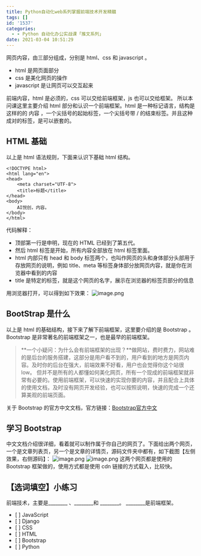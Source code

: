 ```yaml
---
title: Python自动化web系列掌握前端技术开发精髓
tags: []
id: '1537'
categories:
  - - Python 自动化办公实战课「推文系列」
date: 2021-03-04 10:51:29
---
```


网页内容，由三部分组成，分别是 html、css 和 javascript 。

*   html 是网页面部分
*   css 是美化网页的操作
*   javascript 是让网页可以交互起来

前端内容，html 是必须的，css 可以交给前端框架，js 也可以交给框架。 所以本问课这里主要介绍 html 部分和认识一个前端框架。html 是一种标记语言，结构是这样的的 内容 ，一个尖括号的起始标签，一个尖括号带 / 的结束标签。并且这种成对的标签，是可以嵌套的。

## HTML 基础

以上是 html 语法规则，下面来认识下基础 html 结构。

```markup
<!DOCTYPE html>
<html lang="en">
<head>
    <meta charset="UTF-8">
    <title>标题</title>
</head>
<body>
    AI悦创，内容。
</body>
</html>
```

代码解释：

*   顶部第一行是申明，现在的 HTML 已经到了第五代。
*   然后 html 标签是开始，所有内容全部放在 html 标签里面。
*   html 内部只有 head 和 body 标签两个，也叫作网页的头和身体部分头部用于存放网页的说明，例如 title、meta 等标签身体部分放网页内容，就是你在浏览器中看到的内容
*   title 是特定的标签，就是这个网页的名字，展示在浏览器的标签页部分的信息

用浏览器打开，可以得到如下效果： ![image.png](https://img-blog.csdnimg.cn/img_convert/f309622c657f2a57f9ff70210dc7da27.png)

## BootStrap 是什么

以上是 html 的基础结构，接下来了解下前端框架，这里要介绍的是 Bootstrap 。 Bootstrap 是非常著名的前端框架之一，也是最早的前端框架。

> **一个小疑问：为什么会有前端框架的出现？**做网站，费时费力，网站难的是后台的服务搭建，这部分是用户看不到的，用户看到的地方是网页内容。及时你的后台在强大，前端效果不好看，用户也会觉得你这个站很low。 但并不是所有的人都懂如何美化网页，所有一个现成的前端框架就非常有必要的。使用前端框架，可以快速的实现你要的内容，并且配合上具体的使用文档，及时没有网页开发经验，也可以按照说明，快速的完成一个还算美观的前端页面。

关于 Bootstrap 的官方中文文档，官方链接：[Bootstrap官方中文](https://v3.bootcss.com/)

## 学习 Bootstrap

中文文档介绍很详细，看着就可以制作属于你自己的网页了。下面给出两个网页，一个是文章列表页，另一个是文章的详情页，源码文件夹中都有，如下截图【左侧效果，右侧源码】： ![image.png](https://img-blog.csdnimg.cn/img_convert/754c333e88aed05dbefbcb224f330eb9.png) ![image.png](https://img-blog.csdnimg.cn/img_convert/d5d957965283f720dd57512ee3dcffa1.png) 这两个网页都是使用的 Bootstrap 框架做的，使用方式都是使用 cdn 链接的方式载入，比较快。

## 【选词填空】小练习

前端技术，主要是\_\_\_\_\_\_\_\_ 、\_\_\_\_\_\_\_\_和 \_\_\_\_\_\_\_\_。 \_\_\_\_\_\_\_\_是前端框架。

*   \[ \] JavaScript
*   \[ \] Django
*   \[ \] CSS
*   \[ \] HTML
*   \[ \] Bootstrap
*   \[ \] Python